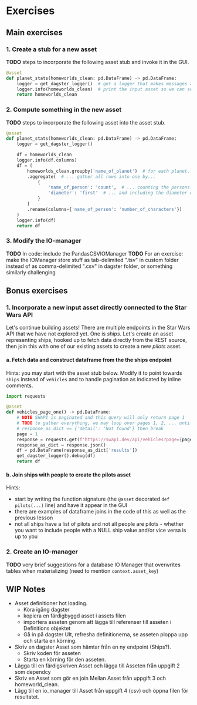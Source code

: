 # Exercises


## Main exercises


### 1. Create a stub for a new asset
**TODO** steps to incorporate the following asset stub and invoke it in the GUI.
```Python
@asset
def planet_stats(homeworlds_clean: pd.DataFrame) -> pd.DataFrame:
    logger = get_dagster_logger()  # get a logger that makes messages appear in dagster web GUI
    logger.info(homeworlds_clean)  # print the input asset so we can see what's going on during development!
    return homeworlds_clean
```


### 2. Compute something in the new asset
**TODO** steps to incorporate the following asset into the asset stub.
```Python
@asset
def planet_stats(homeworlds_clean: pd.DataFrame) -> pd.DataFrame:
    logger = get_dagster_logger()

    df = homeworlds_clean
    logger.info(df.columns)
    df = (
        homeworlds_clean.groupby('name_of_planet')  # for each planet...
        .aggregate(  # ... gather all rows into one by...
            {
                'name_of_person': 'count',  # ... counting the persons...
                'diameter': 'first'  # ... and including the diameter of the planet
            }
        )
        .rename(columns={'name_of_person': 'number_of_characters'})
    )
    logger.info(df)
    return df
```

### 3. Modify the IO-manager
**TODO** In code: include the PandasCSVIOManager
**TODO** For an exercise: make the IOManager store stuff as tab-delimited ".tsv" in custom folder instead of as comma-delimited ".csv" in dagster folder, or something similarly challenging


## Bonus exercises

### 1. Incorporate a new input asset directly connected to the Star Wars API
Let's continue building assets! There are multiple endpoints in the Star Wars API that we have not explored yet. One is *ships*. Let's create an asset representing ships, hooked up to fetch data directly from the REST source, then join this with one of our existing assets to create a new *pilots* asset.

#### a. Fetch data and construct dataframe from the the ships endpoint
Hints: you may start with the asset stub below. Modify it to point towards `ships` instead of `vehicles` and to handle pagination as indicated by inline comments.
```Python
import requests

@asset
def vehicles_page_one() -> pd.DataFrame:
    # NOTE SWAPI is paginated and this query will only return page 1
    # TODO to gather everything, we may loop over pages 1, 2, ... until
    # response_as_dict == {'detail': 'Not found'} then break
    page = 1
    response = requests.get(f'https://swapi.dev/api/vehicles?page={page}')
    response_as_dict = response.json()
    df = pd.DataFrame(response_as_dict['results'])
    get_dagster_logger().debug(df)
    return df
```

#### b. Join ships with people to create the pilots asset
Hints:
- start by writing the function signature (the `@asset` decorated `def pilots(...)` line) and have it appear in the GUI
- there are examples of dataframe joins in the code of this as well as the previous lesson
- not all ships have a list of pilots and not all people are pilots - whether you want to include people with a NULL ship value and/or vice versa is up to you


### 2. Create an IO-manager
**TODO** very brief suggestions for a database IO Manager that overwrites tables when materializing (need to mention `context.asset_key`)


## WIP Notes


- Asset definitioner hot loading.
  - Köra igång dagster
  - kopiera en färdigbyggd asset i assets filen
  - importera asseten genom att lägga till referenser till asseten i Definitions objektet
  - Gå in på dagster UIt, refresha definitionerna, se asseten ploppa upp och starta en körning.
- Skriv en dagster Asset som hämtar från en ny endpoint (Ships?).
  - Skriv koden för asseten
  - Starta en körning för den asseten.
- Lägga till en färdigskriven Asset och lägga till Asseten från uppgift 2 som dependcy
- Skriv en Asset som gör en join Mellan Asset från uppgift 3 och homeworld_clean.
- Lägg till en io_manager till Asset från uppgift 4 (csv) och öppna filen för resultatet.